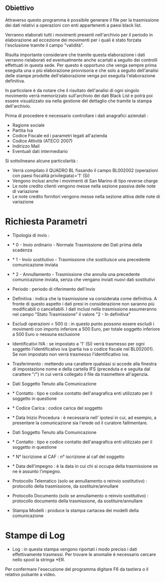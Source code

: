 ## Obiettivo

Attraverso questo programma è possibile generare il file per la trasmissione dei dati relativi a operazioni con enti appartenenti a paesi black list.

Verranno elaborati tutti i movimenti presenti nell'archivio per il periodo in elaborazione ad eccezione dei movimenti per i quali è stato forzata l'esclusione tramite il campo "validità".

Risulta importante considerare che tramite questa elaborazione i dati verranno rielaborati ed eventualmente anche scartati a seguito dei controlli effettuati in questa sede.
Per questo è opportuno che venga sempre prima eseguita una o più elaborazione provvisoria e che solo a seguito dell'analisi delle stampe prodotte dell'elaborazione venga poi eseguita l'elaborazione definitiva.

In particolare è da notare che il risultato dell'analisi di ogni singolo movimento verrà memorizzato sull'archivio dei dati Black List e potrà poi essere visualizzato sia nella gestione del dettaglio che tramite la stampa dell'archivio.

Prima di procedere è necessario controllare i dati anagrafici aziendali : 
-  Ragione sociale
-  Partita Iva
-  Codice Fiscale
ed i parametri legati all'azienda
-  Codice Attività (ATECO 2007)
-  Indirizzo Mail
-  Eventuali dati intermediario

Si sottolineano alcune particolarità : 
-  Verrà compilato il QUADRO BL fissando il campo BL002002 (operazioni con paesi fiscalità
  privilegiata)='1' (Si)
-  Vengono inclusi anche i movimenti di San Marino di tipo reverse charge
-  Le note credito clienti vengono messe nella sezione passiva delle note di variazione
-  Le note credito fornitori vengono messe nella sezione attiva delle note di variazione

# Richiesta Parametri

-  Tipologia di invio : 
- \* 0 - Invio ordinario - Normale Trasmissione dei Dati prima della scadenza
- \* 1 - Invio sostitutivo - Trasmissione che sostituisce una precedente comunicazione inviata
- \* 2 - Annullamento - Trasmissione che annulla una precedente comunicazione inviata, senza che vengano inviati nuovi dati sostitutivi

-  Periodo :  periodo di riferimento dell'invio

-  Definitiva :  indica che la trasmissione va considerata come definitiva. A fronte di questo aspetto i dati presi in considerazione non saranno più modificabili o cancellabili. I dati inclusi nella trasmissione assumeranno nel campo "Stato Trasmissione" il valore "2 - In definitiva"

-  Escludi operazioni < 500 ¤ :  in questo punto possono essere escludi i movimenti con importo
  inferiore a 500 Euro, per totale soggetto inferiore a 500 Euro o nessuna esclusione

-  Identificativi IVA :  se impostato a '1' (Si) verrà trasmesso per ogni soggetto   l'identificativo iva (partia iva o codice fiscale nel BL002001).
  Se non impostato non verrà trasmesso l'identificativo iva.

-  Trasferimento :  mettendo una carattere qualsiasi si accede alla finestra di impostazione nome e della cartella IFS (preceduta e e seguita dal carattere "/") in cui verrà collegato il file da trasmettere all'agenzia.

-  Dati Soggetto Tenuto alla Comunicazione
- \* Contatto :  tipo e codice contatto dell'anagrafica enti utilizzato per il soggetto in questione
- \* Codice Carica :  codice carica del soggetto
- \* Data Inizio Procedura :  è necessaria nell' ipotesi in cui, ad esempio, a presentare la comunicazione sia l'erede od il curatore fallimentare.
-  Dati Soggetto Tenuto alla Comunicazione
- \* Contatto :  tipo e codice contatto dell'anagrafica enti utilizzato per il soggetto in questione
- \* N° Iscrizione al CAF :  n° iscrizione al caf del soggetto
- \* Data dell'impegno :  è la data in cui chi si occupa della trasmissione se ne è assunto l'impegno.

-  Protocollo Telematico (solo se annullamento o reinvio sostitutivo) :  protocollo della trasmissione, da sostituire/annullare
-  Protocollo Documento (solo se annullamento o reinvio sostitutivo) :  protocollo documento della trasmissione, da sostituire/annullare

-  Stampa Modelli :  produce la stampa cartacea dei modelli della comunicazione

# Stampe di Log
-  Log :  in questa stampa vengono riportati i modo preciso i dati effettivamente trasmessi.
Per trovare le anomalie è necessario cercare nello spool la stringa \*ER.

Per confermare l'esecuzione del programma digitare F6 da tastiera o il relativo pulsante a video.
